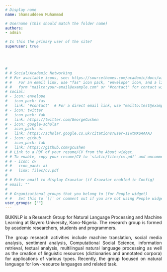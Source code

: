 ```yaml
---
# Display name
name: Shamsuddeen Muhammad

# Username (this should match the folder name)
authors:
- admin

# Is this the primary user of the site?
superuser: true




# 
# # Social/Academic Networking
# # For available icons, see: https://sourcethemes.com/academic/docs/widgets/#icons
# #   For an email link, use "fas" icon pack, "envelope" icon, and a link in the
# #   form "mailto:your-email@example.com" or "#contact" for contact widget.
# social:
# - icon: envelope
#   icon_pack: fas
#   link: '#contact'  # For a direct email link, use "mailto:test@example.org".
# - icon: twitter
#   icon_pack: fab
#   link: https://twitter.com/GeorgeCushen
# - icon: google-scholar
#   icon_pack: ai
#   link: https://scholar.google.co.uk/citations?user=sIwtMXoAAAAJ
# - icon: github
#   icon_pack: fab
#   link: https://github.com/gcushen
# # Link to a PDF of your resume/CV from the About widget.
# # To enable, copy your resume/CV to `static/files/cv.pdf` and uncomment the lines below.  
# # - icon: cv
# #   icon_pack: ai
# #   link: files/cv.pdf
# 
# # Enter email to display Gravatar (if Gravatar enabled in Config)
# email: ""
#   
# # Organizational groups that you belong to (for People widget)
# #   Set this to `[]` or comment out if you are not using People widget.  
user_groups: [""]
---
```



BUKNLP is a Research Group for Natural Language Processing and Machine Learning at Bayero University, Kano-Nigeria. The research group is formed by academic researchers, students and programmers.

The group research activities include machine translation, social media analysis, sentiment analysis, Computational Social Science, information retrieval, textual analysis, multilingual natural language processing as well as the creation of linguistic resources (dictionaries and annotated corpora) for applications of various types. Recently, the group focused on natural language for low-resource languages and related task.


<style>
body {
text-align: justify}
</style>


